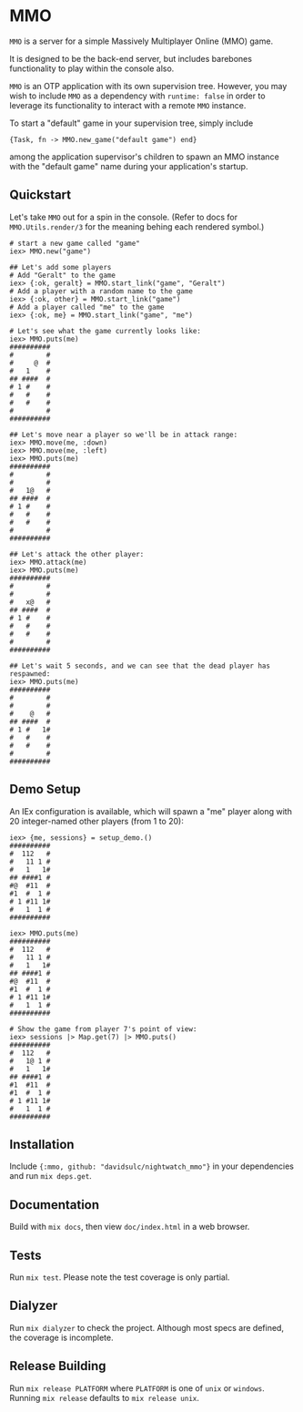 # MMO

<!-- MDOC !-->

`MMO` is a server for a simple Massively Multiplayer Online (MMO) game.

It is designed to be the back-end server, but includes barebones functionality to
play within the console also.

`MMO` is an OTP application with its own supervision tree. However, you may wish to
include `MMO` as a dependency with `runtime: false` in order to leverage its
functionality to interact with a remote `MMO` instance.

To start a "default" game in your supervision tree, simply include

```
{Task, fn -> MMO.new_game("default game") end}
```

among the application supervisor's children to spawn an MMO instance with the
"default game" name during your application's startup.

## Quickstart

Let's take `MMO` out for a spin in the console. (Refer to docs for `MMO.Utils.render/3`
for the meaning behing each rendered symbol.)

```
# start a new game called "game"
iex> MMO.new("game")

## Let's add some players
# Add "Geralt" to the game
iex> {:ok, geralt} = MMO.start_link("game", "Geralt")
# Add a player with a random name to the game
iex> {:ok, other} = MMO.start_link("game")
# Add a player called "me" to the game
iex> {:ok, me} = MMO.start_link("game", "me")

# Let's see what the game currently looks like:
iex> MMO.puts(me)
##########
#        #
#     @  #
#   1    #
## ####  #
# 1 #    #
#   #    #
#   #    #
#        #
##########

## Let's move near a player so we'll be in attack range:
iex> MMO.move(me, :down)
iex> MMO.move(me, :left)
iex> MMO.puts(me)
##########
#        #
#        #
#   1@   #
## ####  #
# 1 #    #
#   #    #
#   #    #
#        #
##########

## Let's attack the other player:
iex> MMO.attack(me)
iex> MMO.puts(me)
##########
#        #
#        #
#   x@   #
## ####  #
# 1 #    #
#   #    #
#   #    #
#        #
##########

## Let's wait 5 seconds, and we can see that the dead player has respawned:
iex> MMO.puts(me)
##########
#        #
#        #
#    @   #
## ####  #
# 1 #   1#
#   #    #
#   #    #
#        #
##########
```

## Demo Setup

An IEx configuration is available, which will spawn a "me" player along with 20 integer-named
other players (from 1 to 20):

```
iex> {me, sessions} = setup_demo.()
##########
#  112   #
#   11 1 #
#   1   1#
## ####1 #
#@  #11  #
#1  #  1 #
# 1 #11 1#
#   1  1 #
##########

iex> MMO.puts(me)
##########
#  112   #
#   11 1 #
#   1   1#
## ####1 #
#@  #11  #
#1  #  1 #
# 1 #11 1#
#   1  1 #
##########

# Show the game from player 7's point of view:
iex> sessions |> Map.get(7) |> MMO.puts()
##########
#  112   #
#   1@ 1 #
#   1   1#
## ####1 #
#1  #11  #
#1  #  1 #
# 1 #11 1#
#   1  1 #
##########
```

<!-- MDOC !-->

## Installation

Include `{:mmo, github: "davidsulc/nightwatch_mmo"}` in your dependencies and run `mix deps.get`.

## Documentation

Build with `mix docs`, then view `doc/index.html` in a web browser.

## Tests

Run `mix test`. Please note the test coverage is only partial.

## Dialyzer

Run `mix dialyzer` to check the project. Although most specs are defined, the coverage is incomplete.

## Release Building

Run `mix release PLATFORM` where `PLATFORM` is one of `unix` or `windows`. Running `mix release` defaults to `mix release unix`.
